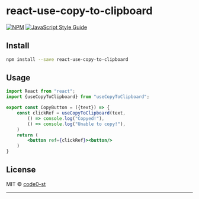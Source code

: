 # react-use-copy-to-clipboard

[![NPM](https://img.shields.io/npm/v/react-use-copy-to-clipboard.svg)](https://www.npmjs.com/package/react-use-copy-to-clipboard) [![JavaScript Style Guide](https://img.shields.io/badge/code_style-standard-brightgreen.svg)](https://standardjs.com)

## Install

```bash
npm install --save react-use-copy-to-clipboard
```

## Usage

```jsx
import React from "react";
import {useCopyToClipboard} from "useCopyToClipboard";

export const CopyButton = ({text}) => {
    const clickRef = useCopyToClipboard(text,
        () => console.log("Copyed!"),
        () => console.log("Unable to copy!"),
    )
    return (
        <button ref={clickRef}><button/>
    )
}
```

## License

MIT © [code0-st](https://github.com/code0-st)

---
